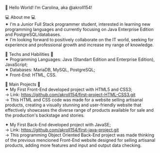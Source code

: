   👋 Hello World!
  I’m Carolina, aka @akroll154!
  
 💻 About me 💻 <br>
 ✦ I'm a Junior Full Stack programmer student, interested in learning new programming languages and currently focusing on Java Enterprise Edition and PostgreSQL/databases. <br>
 ✦ I'm looking forward to positively collaborate on the IT world, seeking for experience and professional growth and increase my range of knowledge.

 📌 Techs and Habilities 📌 <br>
 ✦ Programming Languages: Java (Standart Edition and Enterprise Edition), JavaScript; <br>
 ✦ Databases: MariaDB, MySQL, PostgreSQL; <br>
 ✦ Front-End: HTML, CSS. <br>

  🚀 Main Projects 🚀 <br>
  ✦ My First Front-End developed project with HTML5 and CSS3; <br>
    → Link: https://github.com/akroll154/first-project-HTML-CSS3.git <br>
    → This HTML and CSS code was made for a website selling artisanal products, creating a visually stunning and user-friendly website that effectively showcases the diverse range of products available for sale and the production's backstage and stories. <br>
  
  ✦ My First Back-End developed project with JavaSE; <br>
    → Link: https://github.com/akroll154/first-java-project.git <br>
    → This programming Object Oriented Back-End project was made thinking of the previous mencioned Front-End website designed for selling artisanal products, adding more features and input and output data checking. <br>
  
  
  

<!---
akroll154/akroll154 is a ✨ special ✨ repository because its `README.md` (this file) appears on your GitHub profile.
You can click the Preview link to take a look at your changes.
--->
